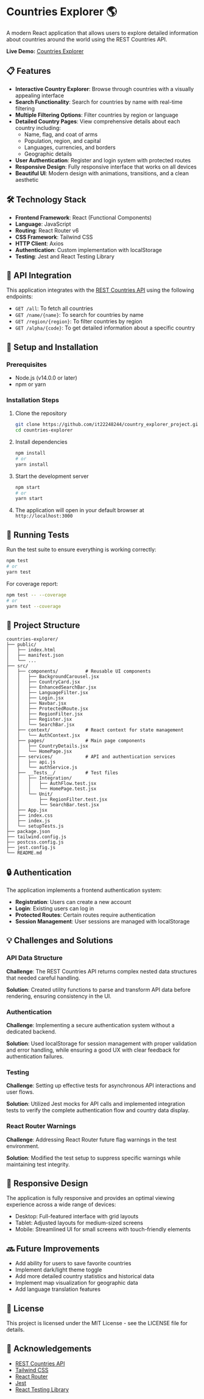 # Countries Explorer 🌎

A modern React application that allows users to explore detailed information about countries around the world using the REST Countries API.

**Live Demo:** [Countries Explorer](https://doncountry.netlify.app/)

## 📋 Features

- **Interactive Country Explorer**: Browse through countries with a visually appealing interface
- **Search Functionality**: Search for countries by name with real-time filtering
- **Multiple Filtering Options**: Filter countries by region or language
- **Detailed Country Pages**: View comprehensive details about each country including:
  - Name, flag, and coat of arms
  - Population, region, and capital
  - Languages, currencies, and borders
  - Geographic details
- **User Authentication**: Register and login system with protected routes
- **Responsive Design**: Fully responsive interface that works on all devices
- **Beautiful UI**: Modern design with animations, transitions, and a clean aesthetic

## 🛠️ Technology Stack

- **Frontend Framework**: React (Functional Components)
- **Language**: JavaScript
- **Routing**: React Router v6
- **CSS Framework**: Tailwind CSS
- **HTTP Client**: Axios
- **Authentication**: Custom implementation with localStorage
- **Testing**: Jest and React Testing Library

## 🚀 API Integration

This application integrates with the [REST Countries API](https://restcountries.com/) using the following endpoints:

- `GET /all`: To fetch all countries
- `GET /name/{name}`: To search for countries by name
- `GET /region/{region}`: To filter countries by region
- `GET /alpha/{code}`: To get detailed information about a specific country

## 🔧 Setup and Installation

### Prerequisites

- Node.js (v14.0.0 or later)
- npm or yarn

### Installation Steps

1. Clone the repository
   ```bash
   git clone https://github.com/it22248244/country_explorer_project.git
   cd countries-explorer
   ```

2. Install dependencies
   ```bash
   npm install
   # or
   yarn install
   ```

3. Start the development server
   ```bash
   npm start
   # or
   yarn start
   ```

4. The application will open in your default browser at `http://localhost:3000`

## 🧪 Running Tests

Run the test suite to ensure everything is working correctly:

```bash
npm test
# or
yarn test
```

For coverage report:

```bash
npm test -- --coverage
# or
yarn test --coverage
```

## 📁 Project Structure

```
countries-explorer/
├── public/
│   ├── index.html
│   ├── manifest.json
│   └── ...
├── src/
│   ├── components/          # Reusable UI components
│   │   ├── BackgroundCarousel.jsx
│   │   ├── CountryCard.jsx
│   │   ├── EnhancedSearchBar.jsx
│   │   ├── LanguageFilter.jsx
│   │   ├── Login.jsx
│   │   ├── Navbar.jsx
│   │   ├── ProtectedRoute.jsx
│   │   ├── RegionFilter.jsx
│   │   ├── Register.jsx
│   │   └── SearchBar.jsx
│   ├── context/             # React context for state management
│   │   └── AuthContext.jsx
│   ├── pages/               # Main page components
│   │   ├── CountryDetails.jsx
│   │   └── HomePage.jsx
│   ├── services/            # API and authentication services
│   │   ├── api.js
│   │   └── authService.js
│   ├── __Tests__/           # Test files
│   │   ├── Integration/
│   │   │   ├── AuthFlow.test.jsx
│   │   │   └── HomePage.test.jsx
│   │   └── Unit/
│   │       ├── RegionFilter.test.jsx
│   │       └── SearchBar.test.jsx
│   ├── App.jsx
│   ├── index.css
│   ├── index.js
│   └── setupTests.js
├── package.json
├── tailwind.config.js
├── postcss.config.js
├── jest.config.js
└── README.md
```

## 🔒 Authentication

The application implements a frontend authentication system:

- **Registration**: Users can create a new account
- **Login**: Existing users can log in
- **Protected Routes**: Certain routes require authentication
- **Session Management**: User sessions are managed with localStorage

## 💡 Challenges and Solutions

### API Data Structure
**Challenge**: The REST Countries API returns complex nested data structures that needed careful handling.

**Solution**: Created utility functions to parse and transform API data before rendering, ensuring consistency in the UI.

### Authentication
**Challenge**: Implementing a secure authentication system without a dedicated backend.

**Solution**: Used localStorage for session management with proper validation and error handling, while ensuring a good UX with clear feedback for authentication failures.

### Testing
**Challenge**: Setting up effective tests for asynchronous API interactions and user flows.

**Solution**: Utilized Jest mocks for API calls and implemented integration tests to verify the complete authentication flow and country data display.

### React Router Warnings
**Challenge**: Addressing React Router future flag warnings in the test environment.

**Solution**: Modified the test setup to suppress specific warnings while maintaining test integrity.

## 📱 Responsive Design

The application is fully responsive and provides an optimal viewing experience across a wide range of devices:

- Desktop: Full-featured interface with grid layouts
- Tablet: Adjusted layouts for medium-sized screens
- Mobile: Streamlined UI for small screens with touch-friendly elements

## 🔜 Future Improvements

- Add ability for users to save favorite countries
- Implement dark/light theme toggle
- Add more detailed country statistics and historical data
- Implement map visualization for geographic data
- Add language translation features

## 📄 License

This project is licensed under the MIT License - see the LICENSE file for details.

## 🙏 Acknowledgements

- [REST Countries API](https://restcountries.com/)
- [Tailwind CSS](https://tailwindcss.com/)
- [React Router](https://reactrouter.com/)
- [Jest](https://jestjs.io/)
- [React Testing Library](https://testing-library.com/docs/react-testing-library/intro/)
